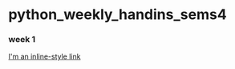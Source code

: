 # python_weekly_handins_sems4

### week 1
[I'm an inline-style link](https://github.com/dechavez4/python_weekly_handins_sems4/blob/main/01-Exercise.ipynb)
